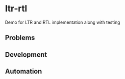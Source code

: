 # ltr-rtl
Demo for LTR and RTL implementation along with testing

## Problems
## Development
## Automation
